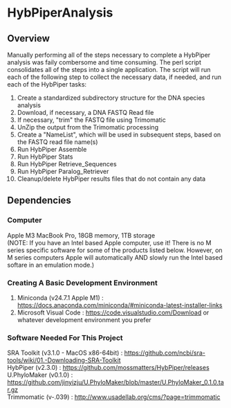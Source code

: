 # HybPiperAnalysis

## Overview
Manually performing all of the steps necessary to complete a HybPiper analysis was faily combersome and time consuming.  The perl script consolidates all of the steps into a single application.  The script will run each of the following step to collect the necessary data, if needed, and run each of the HybPiper tasks:
  1) Create a standardized subdirectory structure for the DNA species analysis
  2) Download, if necessary, a DNA FASTQ Read file
  3) If necessary, "trim" the FASTQ file using Trimomatic
  4) UnZip the output from the Trimomatic processing
  5) Create a "NameList", which will be used in subsequent steps, based on the FASTQ read file name(s)
  6) Run HybPiper Assemble
  7) Run HybPiper Stats
  8) Run HybPiper Retrieve_Sequences
  9) Run HybPiper Paralog_Retriever
  10) Cleanup/delete HybPiper results files that do not contain any data


## Dependencies
### Computer
Apple M3 MacBook Pro, 18GB memory, 1TB storage  
(NOTE: If you have an Intel based Apple computer, use it!  There is no M series specific software for some of the products listed below.  However, on M series computers Apple will automatically AND slowly run the Intel based softare in an emulation mode.)

### Creating A Basic Development Environment
  1) Miniconda (v24.7.1 Apple M1) : https://docs.anaconda.com/miniconda/#miniconda-latest-installer-links
  2) Microsoft Visual Code : https://code.visualstudio.com/Download or whatever development environment you prefer

### Software Needed For This Project
  SRA Toolkit (v3.1.0 - MacOS x86-64bit) : https://github.com/ncbi/sra-tools/wiki/01.-Downloading-SRA-Toolkit  
  HybPiper (v2.3.0) : https://github.com/mossmatters/HybPiper/releases  
  U.PhyloMaker (v0.1.0) : https://github.com/jinyizju/U.PhyloMaker/blob/master/U.PhyloMaker_0.1.0.tar.gz  
  Trimmomatic (v-.039) : http://www.usadellab.org/cms/?page=trimmomatic  

